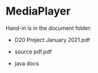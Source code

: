# MediaPlayer


Hand-in is in the document folder:

* D20 Project January 2021.pdf
  
* source pdf.pdf
  
* java docs
